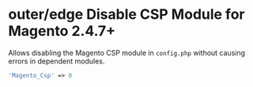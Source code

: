 # outer/edge Disable CSP Module for Magento 2.4.7+

Allows disabling the Magento CSP module in `config.php` without causing errors in dependent modules.

```php
'Magento_Csp' => 0
```

